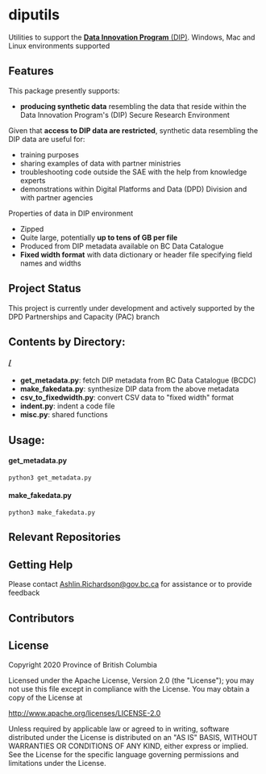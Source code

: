 # diputils
Utilities to support the [**Data Innovation Program** (DIP)](https://www2.gov.bc.ca/gov/content/data/about-data-management/data-innovation-program). Windows, Mac and Linux environments supported

## Features

This package presently supports:
* **producing synthetic data** resembling the data that reside within the Data Innovation Program's (DIP) Secure Research Environment

Given that **access to DIP data are restricted**, synthetic data resembling the DIP data are useful for:
* training purposes
* sharing examples of data with partner ministries
* troubleshooting code outside the SAE with the help from knowledge experts
* demonstrations within Digital Platforms and Data (DPD) Division and with partner agencies

Properties of data in DIP environment
- Zipped
- Quite large, potentially **up to tens of GB per file**
- Produced from DIP metadata available on BC Data Catalogue
- **Fixed width format** with data dictionary or header file specifying field names and widths

## Project Status

This project is currently under development and actively supported by the DPD Partnerships and Capacity (PAC) branch

## Contents by Directory:

#### [/](.//)
- **get_metadata.py**: fetch DIP metadata from BC Data Catalogue (BCDC)
- **make_fakedata.py**: synthesize DIP data from the above metadata
- **csv_to_fixedwidth.py**: convert CSV data to "fixed width" format
- **indent.py**: indent a code file
- **misc.py**: shared functions

## Usage:

#### get_metadata.py
```python3 get_metadata.py```

#### make_fakedata.py
```python3 make_fakedata.py```

## Relevant Repositories

#### []()

## Getting Help
Please contact Ashlin.Richardson@gov.bc.ca for assistance or to provide feedback

## Contributors


## License

Copyright 2020 Province of British Columbia

Licensed under the Apache License, Version 2.0 (the "License");
you may not use this file except in compliance with the License.
You may obtain a copy of the License at

   http://www.apache.org/licenses/LICENSE-2.0

Unless required by applicable law or agreed to in writing, software
distributed under the License is distributed on an "AS IS" BASIS,
WITHOUT WARRANTIES OR CONDITIONS OF ANY KIND, either express or implied.
See the License for the specific language governing permissions and limitations under the License.
